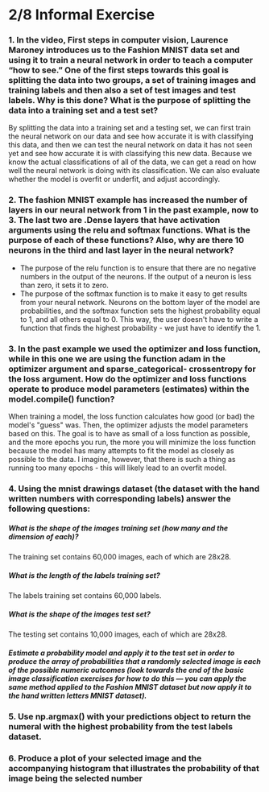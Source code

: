 # 2/8 Informal Exercise

### 1. In the video, First steps in computer vision, Laurence Maroney introduces us to the Fashion MNIST data set and using it to train a neural network in order to teach a computer “how to see.” One of the first steps towards this goal is splitting the data into two groups, a set of training images and training labels and then also a set of test images and test labels. Why is this done? What is the purpose of splitting the data into a training set and a test set?

By splitting the data into a training set and a testing set, we can first train the neural network on our data and see how accurate it is with classifying this data, and then we can test the neural network on data it has not seen yet and see how accurate it is with classifying this new data. Because we know the actual classifications of all of the data, we can get a read on how well the neural network is doing with its classification. We can also evaluate whether the model is overfit or underfit, and adjust accordingly. 

### 2. The fashion MNIST example has increased the number of layers in our neural network from 1 in the past example, now to 3. The last two are .Dense layers that have activation arguments using the relu and softmax functions. What is the purpose of each of these functions? Also, why are there 10 neurons in the third and last layer in the neural network?

  * The purpose of the relu function is to ensure that there are no negative numbers in the output of the neurons. If the output of a neuron is less than zero, it sets it to zero.
  * The purpose of the softmax function is to make it easy to get results from your neural network. Neurons on the bottom layer of the model are probabilities, and the softmax function sets the highest probability equal to 1, and all others equal to 0. This way, the user doesn't have to write a function that finds the highest probability - we just have to identify the 1. 

### 3. In the past example we used the optimizer and loss function, while in this one we are using the function adam in the optimizer argument and sparse_categorical- crossentropy for the loss argument. How do the optimizer and loss functions operate to produce model parameters (estimates) within the model.compile() function?

When training a model, the loss function calculates how good (or bad) the model's "guess" was. Then, the optimizer adjusts the model parameters based on this. The goal is to have as small of a loss function as possible, and the more epochs you run, the more you will minimize the loss function because the model has many attempts to fit the model as closely as possible to the data. I imagine, however, that there is such a thing as running too many epochs - this will likely lead to an overfit model. 

### 4. Using the mnist drawings dataset (the dataset with the hand written numbers with corresponding labels) answer the following questions:
##### What is the shape of the images training set (how many and the dimension of each)?

The training set contains 60,000 images, each of which are 28x28.

##### What is the length of the labels training set?

The labels training set contains 60,000 labels. 

##### What is the shape of the images test set?

The testing set contains 10,000 images, each of which are 28x28. 

##### Estimate a probability model and apply it to the test set in order to produce the array of probabilities that a randomly selected image is each of the possible numeric outcomes (look towards the end of the basic image classification exercises for how to do this — you can apply the same method applied to the Fashion MNIST dataset but now apply it to the hand written letters MNIST dataset).



### 5. Use np.argmax() with your predictions object to return the numeral with the highest probability from the test labels dataset.

### 6. Produce a plot of your selected image and the accompanying histogram that illustrates the probability of that image being the selected number
